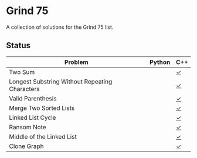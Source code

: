Grind 75
========

A collection of solutions for the Grind 75 list.

## Status

| Problem                   | Python | C++    |
|---------------------------|--------|--------|
| Two Sum                   |        | [✓](1.%20Two%20Sum/Solution.cpp)    |
| Longest Substring Without Repeating Characters |        | [✓](3.%20Longest%20Substring%20Without%20Repeating%20Characters/Solution.cpp)    |
| Valid Parenthesis         |        | [✓](20.%20Valid%20Parenthesis/Solution.cpp)    |
| Merge Two Sorted Lists    |        | [✓](21.%20Merge%20Two%20Sorted%20Lists/Solution.cpp)    |
| Linked List Cycle         |        | [✓](141.%20Linked%20List%20Cycle/Solution.cpp)    |
| Ransom Note               |        | [✓](383.%20Ransom%20Note/Solution.cpp)    |
| Middle of the Linked List |        | [✓](876.%20Middle%20of%20the%20Linked%20List/Solution.cpp)    |
| Clone Graph               |        | [✓](133.%20Clone%20Graph/Solution.cpp)    |
